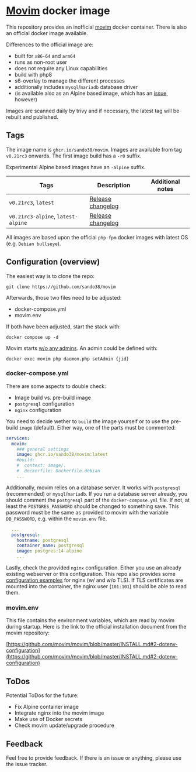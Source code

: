 # [Movim](https://movim.eu/) docker image

This repository provides an inofficial [movim](https://github.com/movim/movim) docker container. There is also an official docker image available.

Differences to the official image are:

* built for `x86-64` and `arm64`
* runs as non-root user
* does not require any Linux capabilities
* build with php8
* s6-overlay to manage the different processes
* additionally includes `mysql`/`mariadb` database driver
* (is available also as an Alpine based image, which has an [issue](https://github.com/sando38/movim/issues/1), however)

Images are scanned daily by trivy and if necessary, the latest tag will be rebuilt and published.

## Tags

The image name is `ghcr.io/sando38/movim`. Images are available from tag `v0.21rc3` onwards. The first image build has a `-r0` suffix.

Experimental Alpine based images have an `-alpine` suffix.

| Tags  | Description  | Additional notes  |
| ------------ | ------------ | ------------ |
| `v0.21rc3`, `latest`  | [Release changelog](https://github.com/movim/movim/blob/master/CHANGELOG.md)  |   |
| `v0.21rc3-alpine`, `latest-alpine`  | [Release changelog](https://github.com/movim/movim/blob/master/CHANGELOG.md)  |   |

All images are based upon the official `php-fpm` docker images with latest OS (e.g. `Debian bullseye`).

## Configuration (overview)

The easiest way is to clone the repo:

    git clone https://github.com/sando38/movim

Afterwards, those two files need to be adjusted:

* docker-compose.yml
* movim.env

If both have been adjusted, start the stack with:

    docker compose up -d

Movim starts [w/o any admins](https://github.com/movim/movim/blob/master/INSTALL.md#5-admin-panel). An admin could be defined with:

    docker exec movim php daemon.php setAdmin {jid}

### docker-compose.yml

There are some aspects to double check:

* Image build vs. pre-build image
* `postgresql` configuration
* `nginx` configuration

You need to decide wether to `build` the image yourself or to use the pre-build `image` (default). Either way, one of the parts must be commented:

```yml
services:
  movim:
    ### general settings
    image: ghcr.io/sando38/movim:latest
    #build:
    #  context: image/.
    #  dockerfile: Dockerfile.debian
    ...
```

Additionally, movim relies on a database server. It works with `postgresql` (recommended) or `mysql`/`mariadb`. If you run a database server already, you should comment the `postgresql` part of the `docker-compose.yml` file. If not, at least the `POSTGRES_PASSWORD` should be changed to something save. This password must be the same as provided to movim with the variable `DB_PASSWORD`, e.g. within the `movim.env` file.

```yml
  ...
  postgresql:
    hostname: postgresql
    container_name: postgresql
    image: postgres:14-alpine
    ...
```

Lastly, check the provided `nginx` configuration. Either you use an already existing webserver or this configuration. This repo also provides some [configuration examples](appdata/nginx) for nginx (w/ and w/o TLS). If TLS certificates are mounted into the container, the nginx user (`101:101`) should be able to read them.

### movim.env

This file contains the environment variables, which are read by movim during startup. Here is the link to the official installation document from the movim repository:

[https://github.com/movim/movim/blob/master/INSTALL.md#2-dotenv-configuration](https://github.com/movim/movim/blob/master/INSTALL.md#2-dotenv-configuration)

## ToDos

Potential ToDos for the future:

* Fix Alpine container image
* Integrate nginx into the movim image
* Make use of Docker secrets
* Check movim update/upgrade procedure

## Feedback

Feel free to provide feedback. If there is an issue or anything, please use the issue tracker.

